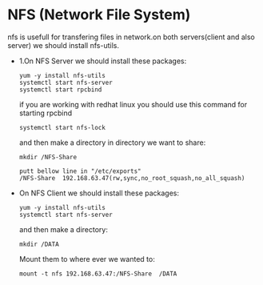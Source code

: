 # NFS (Network File System)
nfs is usefull for transfering files in network.on both servers(client and also server) we should install nfs-utils.


<ul>
<li>1.On NFS Server we should install these packages:

    yum -y install nfs-utils
    systemctl start nfs-server
    systemctl start rpcbind

<p>if you are working with redhat linux you should use this command for starting rpcbind</p>
 
    systemctl start nfs-lock

<p>and then make a directory in directory we want to share:</p>

    mkdir /NFS-Share

<p></p>

    putt bellow line in "/etc/exports"
    /NFS-Share	192.168.63.47(rw,sync,no_root_squash,no_all_squash)

</li>

<li>On NFS Client we should install these packages:

    yum -y install nfs-utils
    systemctl start nfs-server

<p>and then make a directory:</p>

    mkdir /DATA

<p>Mount them to where ever we wanted to:</p>

    mount -t nfs 192.168.63.47:/NFS-Share  /DATA

</li>

</ul>